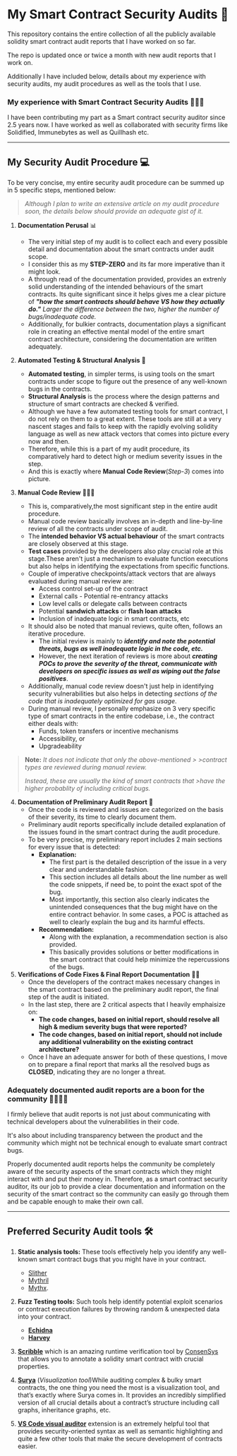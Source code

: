 # My Smart Contract Security Audits 🔐

This repository contains the entire  collection of all the publicly available solidity smart contract audit reports that I have worked on so far.

The repo is updated once or twice a month with new audit reports that I work on. 

Additionally I have included below, details about my experience with security audits, my audit procedures as well as the tools that I use.
    
### My experience with Smart Contract Security Audits 🧑🏼‍💻
I have been contributing my part as a Smart contract security auditor since 2.5 years now. I have worked as well as collaborated with security firms like Solidified, Immunebytes as well as Quillhash etc. 

---
## My Security Audit Procedure 💻
To be very concise, my entire security audit procedure can be summed up in 5 specific steps, mentioned below:
> *Although I plan to write an extensive article on my audit procedure soon, the details below should provide an adequate  gist of it.* 
1.  **Documentation Perusal** 📊

    * The very initial step of my audit is to collect each and every possible detail and documentation about the smart contracts under audit scope.
    * I consider this as my **STEP-ZERO** and its far more imperative than it might look.
    * A through read of the documentation provided, provides an extrenly solid understanding of the intended behaviours of the smart contracts. Its quite significant since it helps gives me a clear picture of ***"how the smart contracts should behave VS how they actually do."*** *Larger the difference between the two, higher the number of bugs/inadequate code.*
    * Additionally, for bulkier contracts, documentation plays a significant role in creating an effective mental model of the entire smart contract architecture, considering the documentation are written adequately.

2. **Automated Testing & Structural Analysis** 🔎
    * **Automated testing**, in simpler terms, is using tools on the smart contracts under scope to figure out the presence of any well-known bugs in the contracts.
    * **Structural Analysis** is the process where the design patterns and structure of smart contracts are checked & verified.
    * Although we have a few automated testing tools for smart contract, I do not rely on them to a great extent. These tools are still at a very nascent stages and fails to keep with the rapidly evolving solidity language as well as new attack vectors that comes into picture every now and then.
    * Therefore, while this is a part of my audit procedure, its comparatively hard to detect high or medium severity issues in the step.
    * And this is exactly where **Manual Code Review**(*Step-3*) comes into picture.
3. **Manual Code Review** 👨🏼‍🏫
    * This is, comparatively,the most significant step in the entire audit procedure.
    * Manual code review basically involves an in-depth and line-by-line review of all the contracts under scope of audit.
    * The **intended behavior VS actual behaviour** of the smart contracts are closely observed at this stage. 
    * **Test cases** provided by the developers also play crucial role at this stage.These aren't just a mechanism to evaluate function executions but also helps in identifying the expectations from specific functions. 
    * Couple of imperative checkpoints/attack vectors  that are always evaluated during manual review are:
        * Access control set-up of the contract
        * External calls - Potential re-entrancy attacks 
        * Low level calls or delegate calls between contracts
        * Potential **sandwich attacks** or **flash loan attacks**
        * Inclusion of inadequate logic in smart contracts, etc
    * It should also be noted that manual reviews, quite often, follows an iterative procedure.
        * The initial review is mainly to ***identify and note the potential threats, bugs as well inadequate logic in the code, etc.*** 
        * However, the next iteration of reviews is more about ***creating POCs to prove the severity of the threat, communicate with developers on specific issues as well as wiping out the false positives***.
    * Additionally, manual code review doesn't just help in identifying security vulnerabilities but also helps in detecting *sections of the code that is inadequately optimized for gas usage*.
    * During manual review, I personally emphasize on 3 very specific type of smart contracts in the entire codebase, i.e., the contract either deals with:
        * Funds, token transfers or incentive mechanisms
        * Accessibility, or
        * Upgradeability
> **Note:** 
>*It does not indicate that only the above-mentioned > >contract types are reviewed during manual review.*
>
>*Instead, these are usually the kind of smart contracts that >have the higher probablity of including critical bugs.*
4. **Documentation of Preliminary Audit Report** 📝
    * Once the code is reviewed and issues are categorized on the basis of their severity, its time to clearly document them.
    * Preliminary audit reports specifically include detailed explanation of the issues found in the smart contract during the audit procedure.
    * To be very precise, my preliminary report includes 2 main sections for every issue that is detected:
        * **Explanation:** 
            * The first part is the detailed description of the issue in a very clear and understandable fashion.
            * This section includes all details about the line number as well the code snippets, if need be, to point the exact spot of the bug.
            * Most importantly, this section also clearly indicates the unintended consequences that the bug might have on the entire contract behavior. In some cases, a POC is attached as well to clearly explain the bug and its harmful effects.
        * **Recommendation:**
            * Along with the explanation, a recommendation section is also provided. 
            * This basically provides solutions or better modifications in the smart contract that could help minimize the repercussions of the bugs.
5. **Verifications of Code Fixes & Final Report Documentation** 🔎📝
    * Once the developers of the contract makes necessary changes in the smart contract based on the preliminary audit report, the final step of the audit is initiated.
    * In the last step, there are 2 critical aspects that I heavily emphaisize on:
        * **The code changes, based on initial report, should resolve all  high & medium severity bugs that were reported?**
        * **The code changes, based on initial report, should not include any additional vulnerability on the existing contract architecture?**
    * Once I have an adequate answer for both of these questions, I move on to prepare a final report that marks all the resolved bugs as **CLOSED**, indicating they are no longer a threat.
### Adequately documented audit reports are a boon for the community 👩‍👩‍👦‍👦
I firmly believe that audit reports is not just about communicating with technical developers about the vulnerabilities in their code.

It's also about including transparency between the product and the community which might not be technical enough to evaluate smart contract bugs. 

Properly documented audit reports helps the community be completely aware of the security aspects of the smart contracts which they might interact with and put their money in. Therefore, as a smart contract security auditor, its our job to provide a clear documentation and information on the security of the smart contract so the community can easily go through them and be capable enough to make their own call.

---
## Preferred Security Audit tools 🛠

1. **Static analysis tools:** 
These tools effectively help you identify any well-known smart contract bugs that you might have in your contract.
    * [Slither](https://github.com/crytic/slither)
    * [Mythril](https://github.com/ConsenSys/mythril)
    * [Mythx](https://mythx.io/). 

2. **Fuzz Testing tools:**
Such tools help identify potential exploit scenarios or contract execution failures by throwing random & unexpected data into your contract.
    * **[Echidna](https://github.com/crytic/echidna)**
    * **[Harvey](https://mariachris.github.io/Pubs/FSE-2020-Harvey.pdf)** 
3. **[Scribble](https://github.com/consensys/scribble)** which is an amazing runtime verification tool by [ConsenSys](https://medium.com/u/6c7078bf7b01?source=post_page-----4b3decc52b46--------------------------------) that allows you to annotate a solidity smart contract with crucial properties.
3. [**Surya**](https://github.com/ConsenSys/surya) (*Visualization tool*)While auditing complex & bulky smart contracts, the one thing you need the most is a visualization tool, and that’s exactly where Surya comes in.
It provides an incredibly simplified version of all crucial details about a contract’s structure including call graphs, inheritance graphs, etc.
4. **[VS Code visual auditor](https://marketplace.visualstudio.com/items?itemName=tintinweb.solidity-visual-auditor)** extension is an extremely helpful tool that provides security-oriented syntax as well as semantic highlighting and quite a few other tools that make the secure development of contracts easier.